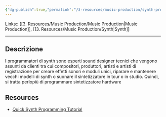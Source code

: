 ```yaml
---
{"dg-publish":true,"permalink":"/3-resources/music-production/synth-programming/"}
---
```


Links:: [[3. Resources/Music Production/Music Production\|Music Production]], [[3. Resources/Music Production/Synth\|Synth]]

---
## Descrizione

I programmatori di synth sono esperti sound designer tecnici che vengono assunti da clienti tra cui compositori, produttori, artisti e artisti di registrazione per creare effetti sonori e moduli unici, riparare e mantenere vecchi modelli di synth o suonare il sintetizzatore in tour o in studio.
Quindi, si tratta perlopiù di programmare sintetizzatore hardware




## Resources

- [Quick Synth Programming Tutorial](https://www.loopmasters.com/articles/3007-Quick-Synth-Programming-Tutorial)



